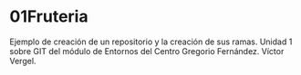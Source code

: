 # 01Fruteria
Ejemplo de creación de un repositorio y la creación de sus ramas. Unidad 1 sobre GIT del módulo de Entornos del Centro Gregorio Fernández.
Víctor Vergel.
